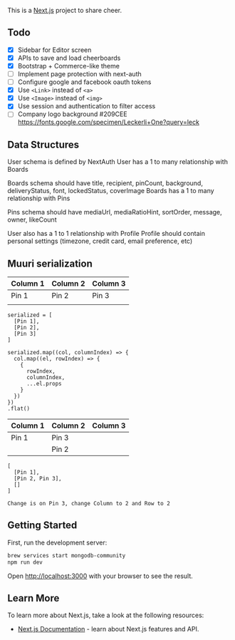 This is a [Next.js](https://nextjs.org/) project to share cheer.

## Todo

- [x] Sidebar for Editor screen
- [x] APIs to save and load cheerboards
- [x] Bootstrap + Commerce-like theme
- [ ] Implement page protection with next-auth
- [ ] Configure google and facebook oauth tokens
- [x] Use `<Link>` instead of `<a>`
- [x] Use `<Image>` instead of `<img>`
- [x] Use session and authentication to filter access
- [ ] Company logo background #209CEE https://fonts.google.com/specimen/Leckerli+One?query=leck

## Data Structures

User schema is defined by NextAuth
User has a 1 to many relationship with Boards

Boards schema should have title, recipient, pinCount, background, deliveryStatus, font, lockedStatus, coverImage
Boards has a 1 to many relationship with Pins

Pins schema should have mediaUrl, mediaRatioHint, sortOrder, message, owner, likeCount

User also has a 1 to 1 relationship with Profile
Profile should contain personal settings (timezone, credit card, email preference, etc)


## Muuri serialization

| Column 1 | Column 2 | Column 3 |
|----------|----------|----------|
| Pin 1    | Pin 2    | Pin 3    |
|          |          |          |
```
serialized = [
  [Pin 1],
  [Pin 2],
  [Pin 3]
]

serialized.map((col, columnIndex) => {
  col.map((el, rowIndex) => {
    {
      rowIndex,
      columnIndex,
      ...el.props
    }
  })
})
.flat()
```


| Column 1 | Column 2 | Column 3 |
|----------|----------|----------|
| Pin 1    | Pin 3    |          |
|          | Pin 2    |          |
```
[
  [Pin 1],
  [Pin 2, Pin 3],
  []
]

Change is on Pin 3, change Column to 2 and Row to 2
```
## Getting Started

First, run the development server:

```bash
brew services start mongodb-community
npm run dev
```

Open [http://localhost:3000](http://localhost:3000) with your browser to see the result.

## Learn More

To learn more about Next.js, take a look at the following resources:

- [Next.js Documentation](https://nextjs.org/docs) - learn about Next.js features and API.

